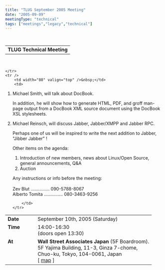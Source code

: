 ```yaml
---
title: "TLUG September 2005 Meeting"
date: "2005-09-09"
meetingType: "technical"
tags: ["meetings","legacy","technical"]
---
```


<br>

<table border="0" cellpadding="3" cellspacing="1" width="90%" /><tr>
		<td /><b>TLUG Technical Meeting</b></td></tr>
</table><br>

<table border="0" width="90%" cellpadding="1" cellspacing="1" />
	<tr />
		<td width="80" valign="top" /><b>Date</b></td>
		<td>September 10th, 2005 (Saturday)<br></td>
	</tr>
	<tr />
		<td width="80" valign="top" /><b>Time</b></td>
		<td>14:00-16:30<br>(doors open 13:30)<br></td>
	</tr>
	<tr />
		<td width="80" valign="top" /><b>At</b></td>
		 <td>
		 <b>Wall Street Associates Japan</b> (5F Boardroom).<br>
		 5F Yajima Building, 11-3, Ginza 7-chome,<br>
		 Chuo-ku, Tokyo, 104-0061, Japan<br>
		 [ <a href="http://www.wallstreetjapan.com/Images/Wsa_Map.jpg" target="_blank">map</a> ]<br>
												 </td>

	</tr>
	<tr />
		<td width="80" valign="top" />&nbsp;</td>
		<td>
<p>
<ol>
  <li>
    <p class="BigFirst">
    Michael Smith, will talk about DocBook. 
    </p>
    <p>
    In addition, he will show how to generate HTML, PDF, and groff 
    man-page output from a DocBook XML source document using the 
    DocBook XSL stylesheets.
    <p>
  </li>
  <li>
    <p class="BigFirst">
    Michael Reinsch, will discuss Jabber, Jabber/XMPP and Jabber RPC. 
    </p>
    <p>
    Perhaps one of us will be inspired to write the next addition 
    to Jabber, "Jibber Jabber" !    
    <p>
  </li>
</p>

<p class="BigFirst">
Other items on the agenda:
</p>
<ol>
<li>Introduction of new members, news about Linux/Open Source,
   general announcements, Q&A</li>
<li>Auction</li>
</ol>
</p>
<p class="BigFirst">
Any instructions or info before the meeting:<br><br>
Zev Blut       ............... 090-5788-8067<br>
Alberto Tomita ............... 080-3463-9256<br>
</p>

		</td>
	</tr>


</table>
<br>
